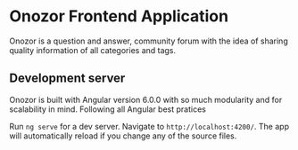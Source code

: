 # Onozor Frontend Application

Onozor is a question and answer, community forum with the idea of sharing quality information of all categories and tags.

## Development server

Onozor is built with Angular version 6.0.0 with so much modularity and for scalability in mind. Following all Angular best pratices 

Run `ng serve` for a dev server. Navigate to `http://localhost:4200/`. The app will automatically reload if you change any of the source files.

